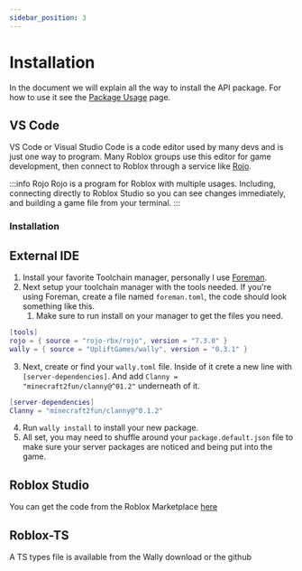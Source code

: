 ```yaml
---
sidebar_position: 3
---
```


# Installation

In the document we will explain all the way to install the API package.  For how to use it see the [Package Usage](packageusage) page.

## VS Code
VS Code or Visual Studio Code is a code editor used by many devs and is just one way to program.  Many Roblox groups use this editor for game development, then connect to Roblox through a service like [Rojo](https://rojo.space).

:::info Rojo
Rojo is a program for Roblox with multiple usages.  Including, connecting directly to Roblox Studio so you can see changes immediately, and building a game file from your terminal.
:::

### Installation

## External IDE
1. Install your favorite Toolchain manager, personally I use [Foreman](https://github.com/Roblox/foreman).
2. Next setup your toolchain manager with the tools needed.  If you're using Foreman, create a file named `foreman.toml`, the code should look something like this.
    1. Make sure to run install on your manager to get the files you need.
```lua
[tools]
rojo = { source = "rojo-rbx/rojo", version = "7.3.0" }
wally = { source = "UpliftGames/wally", version = "0.3.1" }
```
3. Next, create or find your `wally.toml` file.  Inside of it crete a new line with `[server-dependencies]`.  And add `Clanny = "minecraft2fun/clanny@^01.2"` underneath of it.
```lua
[server-dependencies]
Clanny = "minecraft2fun/clanny@^0.1.2"
```
4. Run `wally install` to install your new package.
5. All set, you may need to shuffle around your `package.default.json` file to make sure your server packages are noticed and being put into the game.

## Roblox Studio
You can get the code from the Roblox Marketplace [here](https://create.roblox.com/marketplace/asset/15092265219)

## Roblox-TS
A TS types file is available from the Wally download or the github